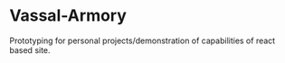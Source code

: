 # Vassal-Armory
Prototyping for personal projects/demonstration of capabilities of react based site.
